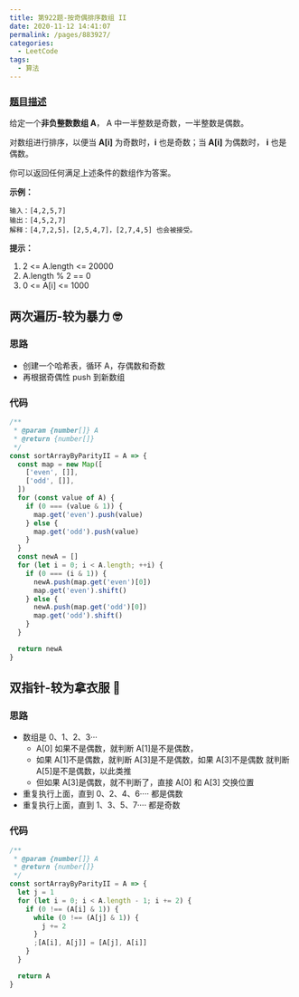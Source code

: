 ```yaml
---
title: 第922题-按奇偶排序数组 II
date: 2020-11-12 14:41:07
permalink: /pages/883927/
categories:
  - LeetCode
tags:
  - 算法
---
```


### [题目描述](https://leetcode-cn.com/problems/sort-array-by-parity-ii/)

给定一个**非负整数数组 A**， A 中一半整数是奇数，一半整数是偶数。

对数组进行排序，以便当 **A[i]** 为奇数时，**i** 也是奇数；当 **A[i]** 为偶数时， **i** 也是偶数。

你可以返回任何满足上述条件的数组作为答案。

**示例：**

```
输入：[4,2,5,7]
输出：[4,5,2,7]
解释：[4,7,2,5]，[2,5,4,7]，[2,7,4,5] 也会被接受。
```

<!-- more -->

**提示：**

1. 2 <= A.length <= 20000
2. A.length % 2 == 0
3. 0 <= A[i] <= 1000

## 两次遍历-较为暴力 🤓

### 思路

- 创建一个哈希表，循环 A，存偶数和奇数
- 再根据奇偶性 push 到新数组

### 代码

```JavaScript
/**
 * @param {number[]} A
 * @return {number[]}
 */
const sortArrayByParityII = A => {
  const map = new Map([
    ['even', []],
    ['odd', []],
  ])
  for (const value of A) {
    if (0 === (value & 1)) {
      map.get('even').push(value)
    } else {
      map.get('odd').push(value)
    }
  }
  const newA = []
  for (let i = 0; i < A.length; ++i) {
    if (0 === (i & 1)) {
      newA.push(map.get('even')[0])
      map.get('even').shift()
    } else {
      newA.push(map.get('odd')[0])
      map.get('odd').shift()
    }
  }

  return newA
}
```

## 双指针-较为拿衣服 👶

### 思路

- 数组是 0、1、2、3···
  - A[0] 如果不是偶数，就判断 A[1]是不是偶数，
  - 如果 A[1]不是偶数，就判断 A[3]是不是偶数，如果 A[3]不是偶数 就判断 A[5]是不是偶数，以此类推
  - 但如果 A[3]是偶数，就不判断了，直接 A[0] 和 A[3] 交换位置
- 重复执行上面，直到 0、2、4、6···· 都是偶数
- 重复执行上面，直到 1、3、5、7···· 都是奇数

### 代码

```JavaScript
/**
 * @param {number[]} A
 * @return {number[]}
 */
const sortArrayByParityII = A => {
  let j = 1
  for (let i = 0; i < A.length - 1; i += 2) {
    if (0 !== (A[i] & 1)) {
      while (0 !== (A[j] & 1)) {
        j += 2
      }
      ;[A[i], A[j]] = [A[j], A[i]]
    }
  }

  return A
}
```

